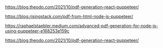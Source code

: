 <!-- How to generate PDF from HTML using Puppeteer -->

https://blog.theodo.com/2021/10/pdf-generation-react-puppeteer/

https://blog.risingstack.com/pdf-from-html-node-js-puppeteer/

https://raphaelstaebler.medium.com/advanced-pdf-generation-for-node-js-using-puppeteer-e168253e159c

https://blog.theodo.com/2021/10/pdf-generation-react-puppeteer/
